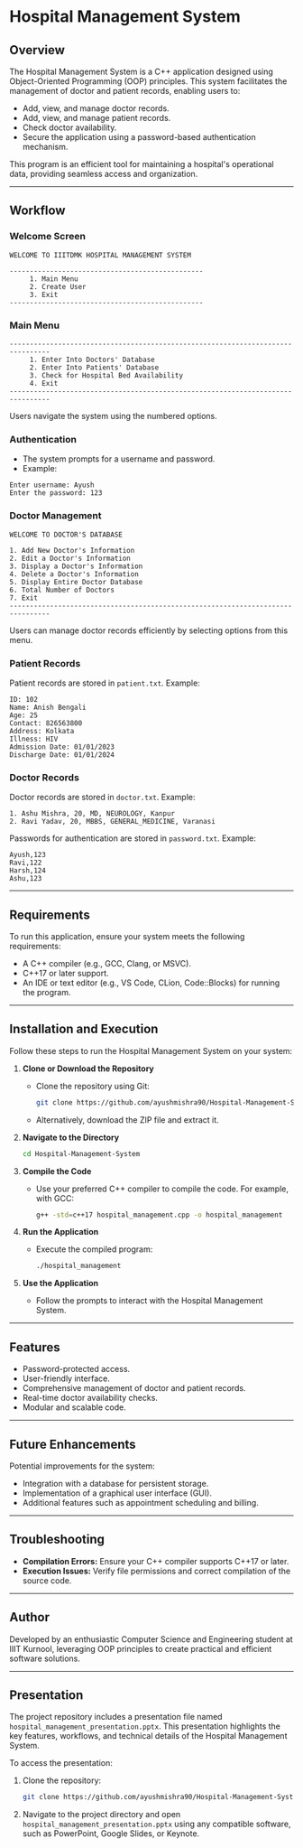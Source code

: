 # Hospital Management System

## Overview
The Hospital Management System is a C++ application designed using Object-Oriented Programming (OOP) principles. This system facilitates the management of doctor and patient records, enabling users to:

- Add, view, and manage doctor records.
- Add, view, and manage patient records.
- Check doctor availability.
- Secure the application using a password-based authentication mechanism.

This program is an efficient tool for maintaining a hospital's operational data, providing seamless access and organization.

---

## Workflow
### Welcome Screen
```
WELCOME TO IIITDMK HOSPITAL MANAGEMENT SYSTEM

------------------------------------------------     
     1. Main Menu
     2. Create User
     3. Exit
------------------------------------------------
```
### Main Menu
```
--------------------------------------------------------------------------------
     1. Enter Into Doctors' Database
     2. Enter Into Patients' Database
     3. Check for Hospital Bed Availability
     4. Exit
--------------------------------------------------------------------------------
```
Users navigate the system using the numbered options.

### Authentication
- The system prompts for a username and password.
- Example:
```
Enter username: Ayush
Enter the password: 123
```

### Doctor Management
```
WELCOME TO DOCTOR'S DATABASE

1. Add New Doctor's Information
2. Edit a Doctor's Information
3. Display a Doctor's Information
4. Delete a Doctor's Information
5. Display Entire Doctor Database
6. Total Number of Doctors
7. Exit
--------------------------------------------------------------------------------
```
Users can manage doctor records efficiently by selecting options from this menu.

### Patient Records
Patient records are stored in `patient.txt`. Example:
```
ID: 102
Name: Anish Bengali
Age: 25
Contact: 826563800
Address: Kolkata
Illness: HIV
Admission Date: 01/01/2023
Discharge Date: 01/01/2024
```

### Doctor Records
Doctor records are stored in `doctor.txt`. Example:
```
1. Ashu Mishra, 20, MD, NEUROLOGY, Kanpur
2. Ravi Yadav, 20, MBBS, GENERAL_MEDICINE, Varanasi
```

Passwords for authentication are stored in `password.txt`. Example:
```
Ayush,123
Ravi,122
Harsh,124
Ashu,123
```

---

## Requirements
To run this application, ensure your system meets the following requirements:

- A C++ compiler (e.g., GCC, Clang, or MSVC).
- C++17 or later support.
- An IDE or text editor (e.g., VS Code, CLion, Code::Blocks) for running the program.

---

## Installation and Execution
Follow these steps to run the Hospital Management System on your system:

1. **Clone or Download the Repository**
   - Clone the repository using Git:
     ```bash
     git clone https://github.com/ayushmishra90/Hospital-Management-System
     ```
   - Alternatively, download the ZIP file and extract it.

2. **Navigate to the Directory**
   ```bash
   cd Hospital-Management-System
   ```

3. **Compile the Code**
   - Use your preferred C++ compiler to compile the code. For example, with GCC:
     ```bash
     g++ -std=c++17 hospital_management.cpp -o hospital_management
     ```

4. **Run the Application**
   - Execute the compiled program:
     ```bash
     ./hospital_management
     ```

5. **Use the Application**
   - Follow the prompts to interact with the Hospital Management System.

---

## Features
- Password-protected access.
- User-friendly interface.
- Comprehensive management of doctor and patient records.
- Real-time doctor availability checks.
- Modular and scalable code.

---

## Future Enhancements
Potential improvements for the system:

- Integration with a database for persistent storage.
- Implementation of a graphical user interface (GUI).
- Additional features such as appointment scheduling and billing.

---

## Troubleshooting
- **Compilation Errors:** Ensure your C++ compiler supports C++17 or later.
- **Execution Issues:** Verify file permissions and correct compilation of the source code.

---

## Author
Developed by an enthusiastic Computer Science and Engineering student at IIIT Kurnool, leveraging OOP principles to create practical and efficient software solutions.

---

## Presentation
The project repository includes a presentation file named `hospital_management_presentation.pptx`. This presentation highlights the key features, workflows, and technical details of the Hospital Management System. 

To access the presentation:

1. Clone the repository:
   ```bash
   git clone https://github.com/ayushmishra90/Hospital-Management-System
   ```
2. Navigate to the project directory and open `hospital_management_presentation.pptx` using any compatible software, such as PowerPoint, Google Slides, or Keynote.


